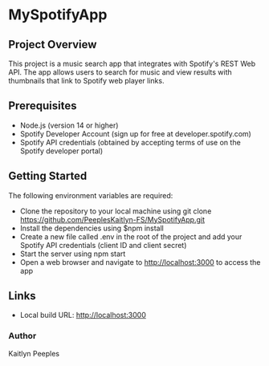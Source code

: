 # MySpotifyApp

## Project Overview

This project is a music search app that integrates with Spotify's REST Web API. The app allows users to search for music and view results with thumbnails that link to Spotify web player links.

## Prerequisites

* Node.js (version 14 or higher)
* Spotify Developer Account (sign up for free at developer.spotify.com)
* Spotify API credentials (obtained by accepting terms of use on the Spotify developer portal)

## Getting Started

The following environment variables are required:

* Clone the repository to your local machine using git clone <https://github.com/PeeplesKaitlyn-FS/MySpotifyApp.git>
* Install the dependencies using $npm install
* Create a new file called .env in the root of the project and add your Spotify API credentials (client ID and client secret)
* Start the server using npm start
* Open a web browser and navigate to <http://localhost:3000> to access the app

## Links

* Local build URL: <http://localhost:3000>

### Author

Kaitlyn Peeples
